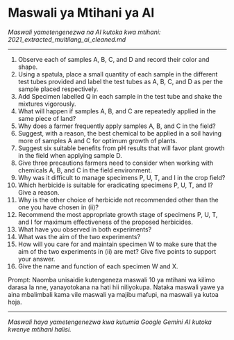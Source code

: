# Maswali ya Mtihani ya AI
*Maswali yametengenezwa na AI kutoka kwa mtihani: 2021_extracted_multilang_ai_cleaned.md*

---

1.  Observe each of samples A, B, C, and D and record their color and shape.
2.  Using a spatula, place a small quantity of each sample in the different test tubes provided and label the test tubes as A, B, C, and D as per the sample placed respectively.
3.  Add Specimen labelled Q in each sample in the test tube and shake the mixtures vigorously.
4.  What will happen if samples A, B, and C are repeatedly applied in the same piece of land?
5.  Why does a farmer frequently apply samples A, B, and C in the field?
6.  Suggest, with a reason, the best chemical to be applied in a soil having more of samples A and C for optimum growth of plants.
7.  Suggest six suitable benefits from pH results that will favor plant growth in the field when applying sample D.
8.  Give three precautions farmers need to consider when working with chemicals A, B, and C in the field environment.
9.  Why was it difficult to manage specimens P, U, T, and I in the crop field?
10. Which herbicide is suitable for eradicating specimens P, U, T, and I? Give a reason.
11. Why is the other choice of herbicide not recommended other than the one you have chosen in (ii)?
12. Recommend the most appropriate growth stage of specimens P, U, T, and I for maximum effectiveness of the proposed herbicides.
13. What have you observed in both experiments?
14. What was the aim of the two experiments?
15. How will you care for and maintain specimen W to make sure that the aim of the two experiments in (ii) are met? Give five points to support your answer.
16. Give the name and function of each specimen W and X.

Prompt: Naomba unisaidie kutengeneza maswali 10 ya mtihani wa kilimo darasa la nne, yanayotokana na hati hii niliyokupa. Nataka maswali yawe ya aina mbalimbali kama vile maswali ya majibu mafupi, na maswali ya kutoa hoja.

---
*Maswali haya yametengenezwa kwa kutumia Google Gemini AI kutoka kwenye mtihani halisi.*
